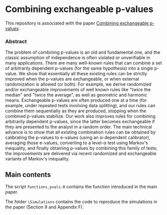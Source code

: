 #  Combining exchangeable p-values

This repository is associated with the paper [Combining exchangeable p-values](https://arxiv.org/abs/2404.03484).

### Abstract

The problem of combining p-values is an old and fundamental one, and the classic assumption of independence is often violated or unverifiable in many applications. There are many well-known rules that can combine a set of arbitrarily dependent p-values (for the same hypothesis) into a single p-value. We show that essentially all these existing rules can be strictly improved when the p-values are exchangeable, or when external randomization is allowed (or both). For example, we derive randomized and/or exchangeable improvements of well known rules like "twice the median" and "twice the average", as well as geometric and harmonic means. Exchangeable p-values are often produced one at a time (for example, under repeated tests involving data splitting), and our rules can combine them sequentially as they are produced, stopping when the combined p-values stabilize. Our work also improves rules for combining arbitrarily dependent p-values, since the latter becomes exchangeable if they are presented to the analyst in a random order. The main technical advance is to show that all existing combination rules can be obtained by calibrating the p-values to e-values (using an α-dependent calibrator), averaging those e-values, converting to a level-α test using Markov's inequality, and finally obtaining p-values by combining this family of tests; the improvements are delivered via recent randomized and exchangeable variants of Markov's inequality.

## Main contents

The script `functions_pvals.R` contains the function introduced in the main paper.

The folder `\Simulations` contains the code to reproduce the simulations in the paper (Section 9 and Appendix F).

